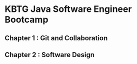 # KBTG Java Software Engineer Bootcamp

## Chapter 1 : Git and Collaboration

## Chapter 2 : Software Design

